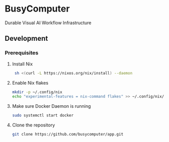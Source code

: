 # BusyComputer

Durable Visual AI Workflow Infrastructure

## Development

### Prerequisites

1. Install Nix
   ```sh
    sh <(curl -L https://nixos.org/nix/install) --daemon
   ```
2. Enable Nix flakes
   ```sh
   mkdir -p ~/.config/nix
   echo "experimental-features = nix-command flakes" >> ~/.config/nix/nix.conf
   ```
3. Make sure Docker Daemon is running

   ```sh
   sudo systemctl start docker
   ```

4. Clone the repository
   ```sh
   git clone https://github.com/busycomputer/app.git
   ```
